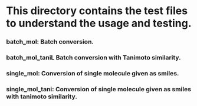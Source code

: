 
# This directory contains the test files to understand the usage and testing.
### batch_mol: Batch conversion.
### batch_mol_taniL Batch conversion with Tanimoto similarity.
### single_mol: Conversion of single molecule given as smiles.
### single_mol_tani: Conversion of single molecule given as smiles with tanimoto similarity.



